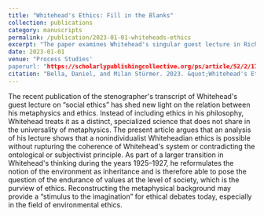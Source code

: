 ```yaml
---
title: "Whitehead's Ethics: Fill in the Blanks"
collection: publications
category: manuscripts
permalink: /publication/2023-01-01-whiteheads-ethics
excerpt: "The paper examines Whitehead's singular guest lecture in Richard Clarke Cabot's seminar in social ethics."
date: 2023-01-01
venue: "Process Studies'
paperurl: "https://scholarlypublishingcollective.org/ps/article/52/2/179/383039/Whitehead-s-Ethics-Fill-in-the-Blanks"
citation: "Bella, Daniel, and Milan Stürmer. 2023. &quot;Whitehead's Ethics: Fill in the Blanks&quot; <i> Process Studies</i> 52 (2): 179–200."
---
```


The recent publication of the stenographer's transcript of Whitehead's guest lecture on “social ethics” has shed new light on the relation between his metaphysics and ethics. Instead of including ethics in his philosophy, Whitehead treats it as a distinct, specialized science that does not share in the universality of metaphysics. The present article argues that an analysis of his lecture shows that a nonindividualist Whiteheadian ethics is possible without rupturing the coherence of Whitehead's system or contradicting the ontological or subjectivist principle. As part of a larger transition in Whitehead's thinking during the years 1925–1927, he reformulates the notion of the environment as inheritance and is therefore able to pose the question of the endurance of values at the level of society, which is the purview of ethics. Reconstructing the metaphysical background may provide a “stimulus to the imagination” for ethical debates today, especially in the field of environmental ethics.
